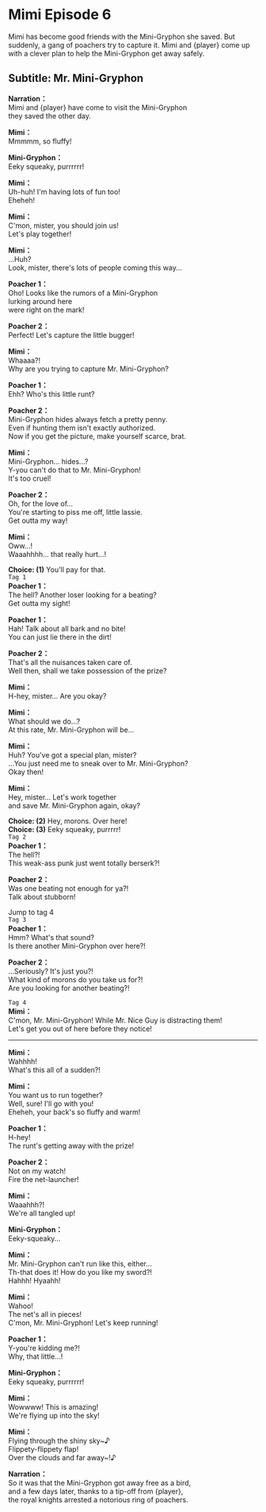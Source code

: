 # Mimi Episode 6
Mimi has become good friends with the Mini-Gryphon she saved. But suddenly, a gang of poachers try to capture it. Mimi and {player} come up with a clever plan to help the Mini-Gryphon get away safely.
  
## Subtitle: Mr. Mini-Gryphon
  
**Narration：**  
Mimi and {player} have come to visit the Mini-Gryphon  
they saved the other day.  
  
**Mimi：**  
Mmmmm, so fluffy!  
  
**Mini-Gryphon：**  
Eeky squeaky, purrrrrr!  
  
**Mimi：**  
Uh-huh! I'm having lots of fun too!  
Eheheh!  
  
**Mimi：**  
C'mon, mister, you should join us!  
Let's play together!  
  
**Mimi：**  
...Huh?  
Look, mister, there's lots of people coming this way...  
  
**Poacher 1：**  
Oho! Looks like the rumors of a Mini-Gryphon  
lurking around here  
 were right on the mark!  
  
**Poacher 2：**  
Perfect! Let's capture the little bugger!  
  
**Mimi：**  
Whaaaa?!  
Why are you trying to capture Mr. Mini-Gryphon?  
  
**Poacher 1：**  
Ehh? Who's this little runt?  
  
**Poacher 2：**  
Mini-Gryphon hides always fetch a pretty penny.  
Even if hunting them isn't exactly authorized.  
Now if you get the picture, make yourself scarce, brat.  
  
**Mimi：**  
Mini-Gryphon... hides...?  
Y-you can't do that to Mr. Mini-Gryphon!  
It's too cruel!  
  
**Poacher 2：**  
Oh, for the love of...  
You're starting to piss me off, little lassie.  
Get outta my way!  
  
**Mimi：**  
Oww...!  
Waaahhhh... that really hurt...!  
  
**Choice: (1)**  You'll pay for that.  
`Tag 1`  
**Poacher 1：**  
The hell? Another loser looking for a beating?  
Get outta my sight!  
  
**Poacher 1：**  
Hah! Talk about all bark and no bite!  
You can just lie there in the dirt!  
  
**Poacher 2：**  
That's all the nuisances taken care of.  
Well then, shall we take possession of the prize?  
  
**Mimi：**  
H-hey, mister... Are you okay?  
  
**Mimi：**  
What should we do...?  
At this rate, Mr. Mini-Gryphon will be...  
  
**Mimi：**  
Huh? You've got a special plan, mister?  
...You just need me to sneak over to Mr. Mini-Gryphon?  
Okay then!  
  
**Mimi：**  
Hey, mister... Let's work together  
and save Mr. Mini-Gryphon again, okay?  
  
**Choice: (2)**  Hey, morons. Over here!  
**Choice: (3)**  Eeky squeaky, purrrrr!  
`Tag 2`  
**Poacher 1：**  
The hell?!  
This weak-ass punk just went totally berserk?!  
  
**Poacher 2：**  
Was one beating not enough for ya?!  
Talk about stubborn!  
  
Jump to tag 4  
`Tag 3`  
**Poacher 1：**  
Hmm? What's that sound?  
Is there another Mini-Gryphon over here?!  
  
**Poacher 2：**  
...Seriously? It's just you?!  
What kind of morons do you take us for?!  
Are you looking for another beating?!  
  
`Tag 4`  
**Mimi：**  
C'mon, Mr. Mini-Gryphon! While Mr. Nice Guy is distracting them!  
Let's get you out of here before they notice!  
  

---  
  
**Mimi：**  
Wahhhh!  
What's this all of a sudden?!  
  
**Mimi：**  
You want us to run together?  
Well, sure! I'll go with you!  
Eheheh, your back's so fluffy and warm!  
  
**Poacher 1：**  
H-hey!  
The runt's getting away with the prize!  
  
**Poacher 2：**  
Not on my watch!  
Fire the net-launcher!  
  
**Mimi：**  
Waaahhh?!  
We're all tangled up!  
  
**Mini-Gryphon：**  
Eeky-squeaky...  
  
**Mimi：**  
Mr. Mini-Gryphon can't run like this, either...  
Th-that does it! How do you like my sword?!  
Hahhh! Hyaahh!  
  
**Mimi：**  
Wahoo!  
The net's all in pieces!  
C'mon, Mr. Mini-Gryphon! Let's keep running!  
  
**Poacher 1：**  
Y-you're kidding me?!  
Why, that little...!  
  
**Mini-Gryphon：**  
Eeky squeaky, purrrrrr!  
  
**Mimi：**  
Wowwww! This is amazing!  
We're flying up into the sky!  
  
**Mimi：**  
Flying through the shiny sky~♪  
Flippety-flippety flap!  
Over the clouds and far away~!♪  
  
**Narration：**  
So it was that the Mini-Gryphon got away free as a bird,  
and a few days later, thanks to a tip-off from {player},  
the royal knights arrested a notorious ring of poachers.  
